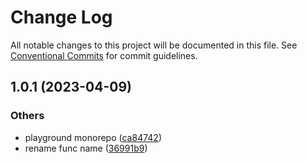 # Change Log

All notable changes to this project will be documented in this file.
See [Conventional Commits](https://conventionalcommits.org) for commit guidelines.

## 1.0.1 (2023-04-09)


### Others

* playground monorepo ([ca84742](https://github.com/do4ng/prext/commit/ca8474245e506a01b933418993eb5308b4ca12b8))
* rename func name ([36991b9](https://github.com/do4ng/prext/commit/36991b90601134d7cc970cd4952b022709219c3f))
